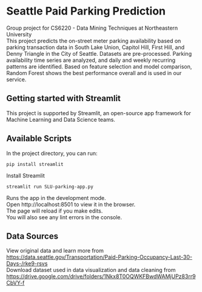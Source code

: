 # Seattle Paid Parking Prediction
Group project for CS6220 - Data Mining Techniques at Northeastern University
<br>
This project predicts the on-street meter parking availability based on parking transaction data in South Lake Union, Capitol Hill, First Hill, and Denny Triangle in the City of Seattle. Datasets are pre-processed. Parking availability time series are analyzed, and daily and weekly recurring patterns are identified. Based on feature selection and model comparison, Random Forest shows the best performance overall and is used in our service. 
<br>

## Getting started with Streamlit
This project is supported by Streamlit, an open-source app framework for Machine Learning and Data Science teams.

## Available Scripts
In the project directory, you can run:

```
pip install streamlit
```
Install Streamlit


```
streamlit run SLU-parking-app.py
```
Runs the app in the development mode. <br>
Open http://localhost:8501 to view it in the browser. <br>
The page will reload if you make edits. <br>
You will also see any lint errors in the console.


## Data Sources
View original data and learn more from https://data.seattle.gov/Transportation/Paid-Parking-Occupancy-Last-30-Days-/rke9-rsvs
<br>
Download dataset used in data visualization and data cleaning from https://drive.google.com/drive/folders/1Nkx8T0OQWKFBwdWAMjUPz83rr9CbVY-f
<br>
